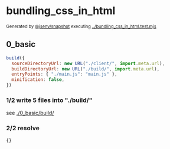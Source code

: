 # bundling_css_in_html

<sub>
  Generated by <a href="https://github.com/jsenv/core/tree/main/packages/independent/snapshot">@jsenv/snapshot</a> executing <a href="../bundling_css_in_html.test.mjs">../bundling_css_in_html.test.mjs</a>
</sub>

## 0_basic

```js
build({
  sourceDirectoryUrl: new URL("./client/", import.meta.url),
  buildDirectoryUrl: new URL("./build/", import.meta.url),
  entryPoints: { "./main.js": "main.js" },
  minification: false,
})
```

### 1/2 write 5 files into "./build/"

see [./0_basic/build/](./0_basic/build/)

### 2/2 resolve

```js
{}
```